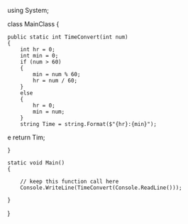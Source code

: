 using System;

class MainClass
{

    public static int TimeConvert(int num)
    {
        int hr = 0;
        int min = 0;
        if (num > 60)
        {
            min = num % 60;
            hr = num / 60;
        }
        else
        {
            hr = 0;
            min = num;
        }
        string Time = string.Format($"{hr}:{min}");
     
e        return Tim;

    }

    static void Main()
    {

        // keep this function call here
        Console.WriteLine(TimeConvert(Console.ReadLine()));

    }

}
